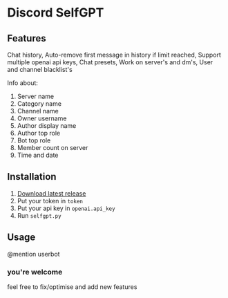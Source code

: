 # Discord SelfGPT

## Features
Chat history,
Auto-remove first message in history if limit reached,
Support multiple openai api keys,
Chat presets,
Work on server's and dm's,
User and channel blacklist's

Info about:
1. Server name
2. Category name
3. Channel name
4. Owner username
5. Author display name
6. Author top role
7. Bot top role
8. Member count on server
9. Time and date

## Installation
1. [Download latest release](https://github.com/flackjecare/selfgpt/releases)
2. Put your token in `token`
3. Put your api key in `openai.api_key`
4. Run `selfgpt.py`

## Usage
@mention userbot

### you're welcome
feel free to fix/optimise and add new features
